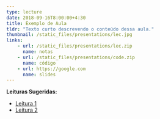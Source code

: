 ```yaml
---
type: lecture
date: 2018-09-16T8:00:00+4:30
title: Exemplo de Aula
tldr: "Texto curto descrevendo o conteúdo dessa aula."
thumbnail: /static_files/presentations/lec.jpg
links: 
    - url: /static_files/presentations/lec.zip
      name: notas
    - url: /static_files/presentations/code.zip
      name: código
    - url: https://google.com
      name: slides
---
```

**Leituras Sugeridas:**
- [Leitura 1](http://example.com)
- [Leitura 2](http://example.com)
